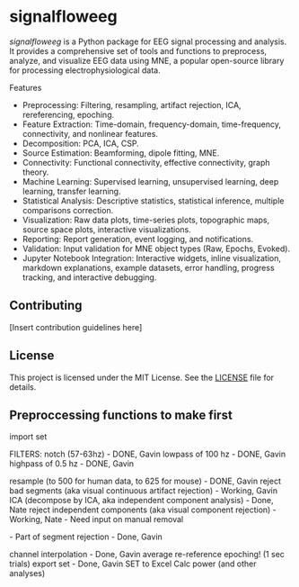 # signalfloweeg

*signalfloweeg* is a Python package for EEG signal processing and analysis. It provides a comprehensive set of tools and functions to preprocess, analyze, and visualize EEG data using MNE, a popular open-source library for processing electrophysiological data.

Features
* Preprocessing: Filtering, resampling, artifact rejection, ICA, rereferencing, epoching.
* Feature Extraction: Time-domain, frequency-domain, time-frequency, connectivity, and nonlinear features.
* Decomposition: PCA, ICA, CSP.
* Source Estimation: Beamforming, dipole fitting, MNE.
* Connectivity: Functional connectivity, effective connectivity, graph theory.
* Machine Learning: Supervised learning, unsupervised learning, deep learning, transfer learning.
* Statistical Analysis: Descriptive statistics, statistical inference, multiple comparisons correction.
* Visualization: Raw data plots, time-series plots, topographic maps, source space plots, interactive visualizations.
* Reporting: Report generation, event logging, and notifications.
* Validation: Input validation for MNE object types (Raw, Epochs, Evoked).
* Jupyter Notebook Integration: Interactive widgets, inline visualization, markdown explanations, example datasets, error handling, progress tracking, and interactive debugging.


## Contributing

[Insert contribution guidelines here]

## License

This project is licensed under the MIT License. See the [LICENSE](LICENSE) file for details.


## Preproccessing functions to make first 
import set

FILTERS: 
notch (57-63hz) - DONE, Gavin
lowpass of 100 hz  - DONE, Gavin
highpass of 0.5 hz  - DONE, Gavin

resample (to 500 for human data, to 625 for mouse) - DONE, Gavin
reject bad segments (aka visual continuous artifact rejection) - Working, Gavin
ICA (decompose by ICA, aka independent component analysis) - Done, Nate
reject independent components (aka visual component rejection) - Working, Nate - Need input on manual removal
<!-- Reject bad channels --> - Part of segment rejection - Done, Gavin
channel interpolation - Done, Gavin
average re-reference
epoching! (1 sec trials)
export set  - Done, Gavin
SET to Excel 
Calc power (and other analyses)



